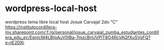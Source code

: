 # wordpress-local-host
wordpress tema libre local host
Josue Carvajal
2do "C"
https://institutocordillera-my.sharepoint.com/:f:/g/personal/josue_carvajal_zumba_estudiantes_cordillera_edu_ec/EpnicM4LBtpAuV0lBa-7mzcBnUVPlT8O4RcVAQfXuSVsFQ?e=tE2DXi
